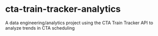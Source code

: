 # cta-train-tracker-analytics
A data engineering/analytics project using the CTA Train Tracker API to analyze trends in CTA scheduling
